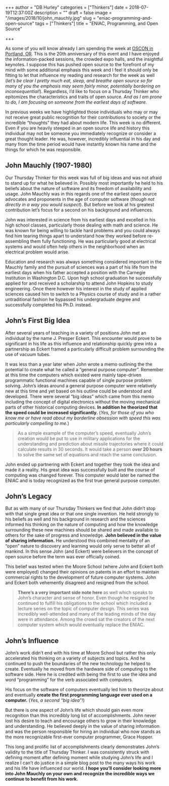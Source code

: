 +++
author = "DB Hurley"
categories = ["Thinkers"]
date = 2018-07-19T12:37:00Z
description = ""
draft = false
image = "/images/2018/10/john_mauchly.jpg"
slug = "eniac-programming-and-open-source"
tags = ["Thinkers"]
title = "ENIAC, Programming, and Open Source"

+++


As some of you will know already I am spending the week at [OSCON in Portland, OR](https://conferences.oreilly.com/oscon/oscon-or). This is the 20th anniversary of this event and I have enjoyed the information-packed sessions, the crowded expo halls, and the insightful keynotes. I suppose this has pushed open source to the forefront of my mind with some additional emphasis this week and I feel it should only be fitting to let that influence my reading and research for the week as well (_let’s be clear I pretty much eat, sleep, and breathe open source so for many of you the emphasis may seem fairly minor, potentially bordering on inconsequential!_). Regardless, I’d like to focus on a Thursday Thinker who epitomizes the characteristics and traits of open source. _And as I am prone to do, I am focusing on someone from the earliest days of software._

In previous weeks we have highlighted those individuals who may or may not receive great public recognition for their contributions to society or the incredible “thoughts” they had about modern life. This week is no different. Even if you are heavily steeped in an open source life and history this individual may not be someone you immediately recognize or consider a great thought leader. He was, however, incredibly influential in his day and many from the time period would have instantly known his name and the things for which he was responsible.

## John Mauchly (1907-1980)

Our Thursday Thinker for this week was full of big ideas and was not afraid to stand up for what he believed in. Possibly most importantly he held to his beliefs about the nature of software and its freedom of availability and usage. John Mauchly was in this regards one of the earliest open source advocates and proponents in the age of computer software (_though not directly in a way you would suspect_). But before we look at his greatest contribution let’s focus for a second on his background and influences.

John was interested in science from his earliest days and excelled in his high school classes, particularly those dealing with math and science. He was known for being willing to tackle hard problems and you could always find him tearing things apart to understand how they worked before re-assembling them fully functioning. He was particularly good at electrical systems and would often help others in the neighborhood when an electrical problem would arise.

Education and research was always something considered important in the Mauchly family and the pursuit of sciences was a part of his life from the earliest days when his father accepted a position with the Carnegie Institution in Washington D.C. Upon high school graduation he successfully applied for and received a scholarship to attend John Hopkins to study engineering. Once there however his interest in the study of applied sciences caused him to switch to a Physics course of study and in a rather untraditional fashion he bypassed his undergraduate degree and successfully completed his Ph.D. instead.

## John’s First Big Idea

After several years of teaching in a variety of positions John met an individual by the name J. Presper Eckert. This encounter would prove to be significant in his life as this influence and relationship quickly grew into a partnership as Eckert framed a particularly difficult problem surrounding the use of vacuum tubes.

It was less than a year later when John wrote a memo outlining the the potential to create what he called a “general purpose computer”. Remember at this time the computers which existed were mainly tape-driven programmatic functional machines capable of single purpose problem solving. John’s ideas around a general purpose computer were relatively new at this time and yet based on his outline could be understood and developed. There were several “big ideas” which came from this memo including the concept of digital electronics without the moving mechanical parts of other historical computing devices. **In addition he theorized that the speed could be increased significantly.** (_Yes, for those of you who know me or have read about my borderline obsession with speed this was particularly compelling to me._)

> As a simple example of the computer’s speed, eventually John’s creation would be put to use in military applications for the understanding and prediction about missile trajectories where it could calculate results in 30 seconds. It would take a person **over 20 hours** to solve the same set of equations and reach the same conclusion.

John ended up partnering with Eckert and together they took the idea and made it a reality. His great idea was successfully built and the course of computing was changed forever. This computer would later be named the ENIAC and is today recognized as the first true general purpose computer.

## John’s Legacy

But as with many of our Thursday Thinkers we find that John didn’t stop with that single great idea or that one single invention. He held strongly to his beliefs as well and his background in research and the sciences informed his thinking on the nature of computing and how the knowledge surrounding these new machines should be shared and made available to others for the sake of progress and knowledge. **John believed in the value of sharing information.** He understood this combined mentality of an “open” nature to discovery and learning would only serve to better all of mankind. In this sense John (and Eckert) were believers in the concept of open source before the term was ever officially coined.

This belief was tested when the Moore School (where John and Eckert both were employed) changed their opinions on patents in an effort to maintain commercial rights to the development of future computer systems. John and Eckert both vehemently disagreed and resigned from the school.

> **There’s a very important side note here** as well which speaks to John’s character and sense of honor. Even though he resigned he continued to fulfill his obligations to the school which included a lecture series on the topic of computer design. This series was incredibly well-attended and many of the leading minds of the day were in attendance. Among the crowd sat the creators of the next computer system which would eventually replace the ENIAC.

## John’s Influence

John’s work didn’t end with his time at Moore School but rather this only accelerated his thinking on a variety of subjects and topics. And he continued to push the boundaries of the new technology he helped to create. Eventually he moved from the hardware side of computing to the software side. Here he is credited with being the first to use the idea and word “programming” for the verb associated with computers.

His focus on the software of computers eventually led him to theorize about and eventually **create**  **the first programming language ever used on a computer.** (_Yes, a second “big idea”!_)

But there is one aspect of John’s life which should gain even more recognition than this incredibly long list of accomplishments. John never lost his desire to teach and encourage others to grow in their knowledge and understanding. He believed deeply in the value of sharing information and was the person responsible for hiring an individual who now stands as the more recognizable first-ever computer programmer, Grace Hopper.

This long and prolific list of accomplishments clearly demonstrates John’s validity to the title of Thursday Thinker. I was consistently struck with defining moment after defining moment while studying John’s life and I realize I can’t do justice in a simple blog post to the many ways his work and his life have influenced our world. **I hope you’ll consider looking more into John Mauchly on your own and recognize the incredible ways we continue to benefit from his work.**

